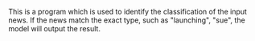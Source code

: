 This is a program which is used to identify the classification of the input news. 
If the news match the exact type, such as "launching", "sue", the model will output the result.
